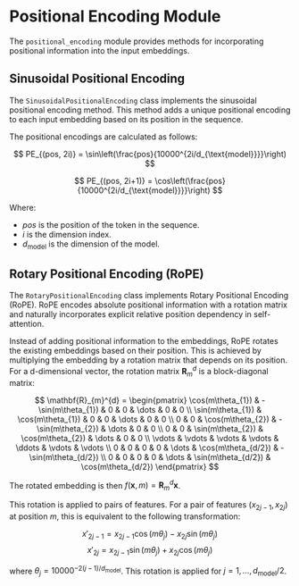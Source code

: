 # Positional Encoding Module

The `positional_encoding` module provides methods for incorporating positional information into the input embeddings.

## Sinusoidal Positional Encoding

The `SinusoidalPositionalEncoding` class implements the sinusoidal positional encoding method. This method adds a unique positional encoding to each input embedding based on its position in the sequence.

The positional encodings are calculated as follows:

$$
PE_{(pos, 2i)} = \sin\left(\frac{pos}{10000^{2i/d_{\text{model}}}}\right)
$$

$$
PE_{(pos, 2i+1)} = \cos\left(\frac{pos}{10000^{2i/d_{\text{model}}}}\right)
$$

Where:
- $pos$ is the position of the token in the sequence.
- $i$ is the dimension index.
- $d_{\text{model}}$ is the dimension of the model.

## Rotary Positional Encoding (RoPE)

The `RotaryPositionalEncoding` class implements Rotary Positional Encoding (RoPE). RoPE encodes absolute positional information with a rotation matrix and naturally incorporates explicit relative position dependency in self-attention.

Instead of adding positional information to the embeddings, RoPE rotates the existing embeddings based on their position. This is achieved by multiplying the embedding by a rotation matrix that depends on its position. For a d-dimensional vector, the rotation matrix $\mathbf{R}_{m}^{d}$ is a block-diagonal matrix:

$$
\mathbf{R}_{m}^{d} =
\begin{pmatrix}
\cos(m\theta_{1}) & -\sin(m\theta_{1}) & 0 & 0 & \dots & 0 & 0 \\
\sin(m\theta_{1}) & \cos(m\theta_{1}) & 0 & 0 & \dots & 0 & 0 \\
0 & 0 & \cos(m\theta_{2}) & -\sin(m\theta_{2}) & \dots & 0 & 0 \\
0 & 0 & \sin(m\theta_{2}) & \cos(m\theta_{2}) & \dots & 0 & 0 \\
\vdots & \vdots & \vdots & \vdots & \ddots & \vdots & \vdots \\
0 & 0 & 0 & 0 & \dots & \cos(m\theta_{d/2}) & -\sin(m\theta_{d/2}) \\
0 & 0 & 0 & 0 & \dots & \sin(m\theta_{d/2}) & \cos(m\theta_{d/2})
\end{pmatrix}
$$

The rotated embedding is then $f(\mathbf{x}, m) = \mathbf{R}_{m}^{d} \mathbf{x}$.

This rotation is applied to pairs of features. For a pair of features $(x_{2j-1}, x_{2j})$ at position $m$, this is equivalent to the following transformation:

$$
x'_{2j-1} = x_{2j-1} \cos(m\theta_j) - x_{2j} \sin(m\theta_j)
$$
$$
x'_{2j} = x_{2j-1} \sin(m\theta_j) + x_{2j} \cos(m\theta_j)
$$

where $\theta_j = 10000^{-2(j-1)/d_{\text{model}}}$. This rotation is applied for $j=1, \dots, d_{\text{model}}/2$.
